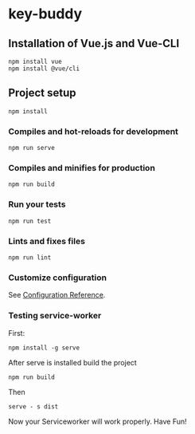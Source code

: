 # key-buddy

## Installation of Vue.js and Vue-CLI
```
npm install vue
npm install @vue/cli
```

## Project setup
```
npm install
```

### Compiles and hot-reloads for development
```
npm run serve
```

### Compiles and minifies for production
```
npm run build
```

### Run your tests
```
npm run test
```

### Lints and fixes files
```
npm run lint
```

### Customize configuration
See [Configuration Reference](https://cli.vuejs.org/config/).

### Testing service-worker
First:
```
npm install -g serve
```
After serve is installed build the project
```
npm run build
```
Then
```
serve - s dist
```
Now your Serviceworker will work properly. Have Fun!
